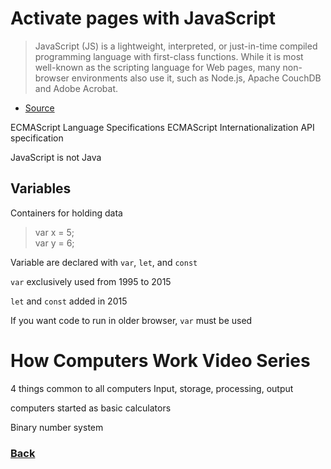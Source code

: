 # Activate pages with JavaScript

> JavaScript (JS) is a lightweight, interpreted, or just-in-time compiled programming language with first-class functions. While it is most well-known as the scripting language for Web pages, many non-browser environments also use it, such as Node.js, Apache CouchDB and Adobe Acrobat.
- [Source](https://developer.mozilla.org/en-US/docs/Web/JavaScript)

ECMAScript Language Specifications
ECMAScript Internationalization API specification

JavaScript is not Java

## Variables

Containers for holding data 
> var x = 5; <br>
> var y = 6;

Variable are declared with  `var`, `let`, and `const`

`var` exclusively used from 1995 to 2015

`let` and `const` added in 2015

If you want code to run in older browser, `var` must be used



# How Computers Work Video Series

4 things common to all computers
Input, storage, processing, output

computers started as basic calculators

Binary number system


### [Back](/102/102-TOC.md)
